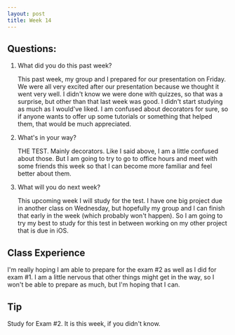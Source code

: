 ```yaml
---
layout: post
title: Week 14
---
```


## Questions:
1. What did you do this past week?
    
    This past week, my group and I prepared for our presentation on Friday. We were all very excited after our presentation because we thought it went very well. I didn't know we were done with quizzes, so that was a surprise, but other than that last week was good. I didn't start studying as much as I would've liked. I am confused about decorators for sure, so if anyone wants to offer up some tutorials or something that helped them, that would be much appreciated.
2. What's in your way?

    THE TEST. Mainly decorators. Like I said above, I am a little confused about those. But I am going to try to go to office hours and meet with some friends this week so that I can become more familiar and feel better about them. 
3. What will you do next week? 

    This upcoming week I will study for the test. I have one big project due in another class on Wednesday, but hopefully my group and I can finish that early in the week (which probably won't happen). So I am going to try my best to study for this test in between working on my other project that is due in iOS.
  
## Class Experience
I'm really hoping I am able to prepare for the exam #2 as well as I did for exam #1. I am a little nervous that other things might get in the way, so I won't be able to prepare as much, but I'm hoping that I can.

## Tip
Study for Exam #2. It is this week, if you didn't know.

